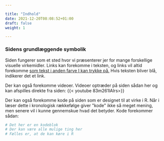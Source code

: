 ```yaml
---

title: "Indhold"
date: 2021-12-20T08:08:52+01:00
draft: false
weight: 1

---
```


### Sidens grundlæggende symbolik
Siden fungerer som et sted hvor vi præsenterer jer for mange forskellige visuelle virkemidler. Links kan forekomme i teksten, og links vil altid forekomme [som tekst i anden farve I kan trykke på.](https://youtu.be/dQw4w9WgXcQ) Hvis teksten bliver blå, indikerer det et link.

Der kan også forekomme videoer. Videoer optræder på siden sådan her og kan afspilles direkte fra siden:
{{< youtube 83m261lAlrs>}}

Der kan også forekomme kode på siden som er designet til at virke i R. Når i læser dette i kronologisk rækkefølge giver "kode" ikke så meget mening, men senere vil i kunne gennemskue hvad det betyder. Kode forekommer sådan:

```R
# Det her er en kodeblok
# Der kan være alle mulige ting her
# Fælles er, at de kan køre i R
```
